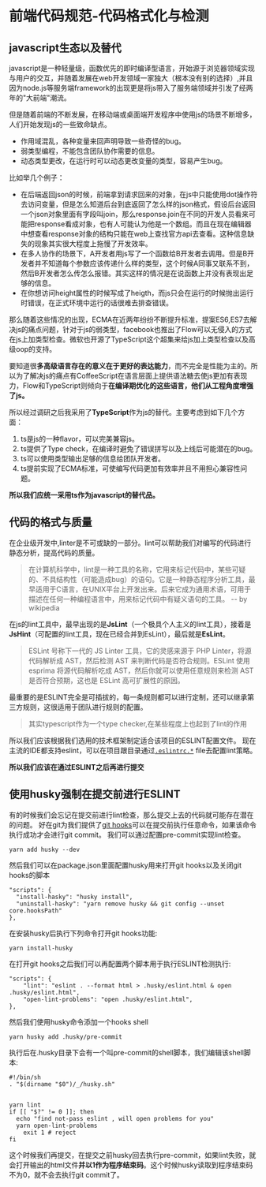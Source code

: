 # 前端代码规范-代码格式化与检测

## javascript生态以及替代

javascript是一种轻量级，函数优先的即时编译型语言，开始源于浏览器领域实现与用户的交互，并随着发展在web开发领域一家独大（根本没有别的选择）,并且因为node.js等服务端framework的出现更是将js带入了服务端领域并引发了经两年的"大前端"潮流。

但是随着前端的不断发展，在移动端或桌面端开发程序中使用js的场景不断增多，人们开始发现js的一些致命缺点。

- 作用域混乱，各种变量来回声明导致一些奇怪的bug。
- 弱类型编程，不能包含团队协作需要的信息。
- 动态类型更改，在运行时可以动态更改变量的类型，容易产生bug。

比如举几个例子：

- 在后端返回json的时候，前端拿到请求回来的对象，在js中只能使用dot操作符去访问变量，但是怎么知道后台到底返回了怎么样的json格式，假设后台返回一个json对象里面有字段叫join，那么response.join在不同的开发人员看来可能把response看成对象，也有人可能认为他是一个数组。而且在现在编辑器中想查看response对象的结构只能在web上查找官方api去查看。这种信息缺失的现象其实很大程度上拖慢了开发效率。
- 在多人协作的场景下，A开发者用js写了一个函数给B开发者去调用。但是B开发者并不知道每个参数应该传递什么样的类型，这个时候A同事又联系不到，然后B开发者怎么传怎么报错。其实这样的情况是在说函数上并没有表现出足够的信息。
- 在你想访问height属性的时候写成了heigth，而js只会在运行的时候抛出运行时错误，在正式环境中运行的话很难去排查错误。


那么随着这些情况的出现，ECMA在近两年纷纷不断提升标准，提案ES6,ES7去解决js的痛点问题，针对于js的弱类型，facebook也推出了Flow可以无侵入的方式在js上加类型检查。微软也开源了TypeScript这个超集来给js加上类型检查以及高级oop的支持。

要知道很**多高级语言存在的意义在于更好的表达能力**，而不完全是性能为主的。所以为了解决js的痛点有CoffeeScript在语言层面上提供语法糖去使js更加有表现力，Flow和TypeScript则倾向于**在编译期优化的这些语言，他们从工程角度增强了js。**

所以经过调研之后我采用了**TypeScript**作为js的替代。主要考虑到如下几个方面：

1. ts是js的一种flavor，可以完美兼容js。
2. ts提供了Type check，在编译时避免了错误拼写以及上线后可能潜在的bug。
3. ts可以使用类型输出足够的信息给团队开发者。
4. ts提前实现了ECMA标准，可使编写代码更加有效率并且不用担心兼容性问题。

**所以我们应统一采用ts作为javascript的替代品。**


## 代码的格式与质量

在企业级开发中,linter是不可或缺的一部分。lint可以帮助我们对编写的代码进行静态分析，提高代码的质量。

>在计算机科学中，lint是一种工具的名称，它用来标记代码中，某些可疑的、不具结构性（可能造成bug）的语句。它是一种静态程序分析工具，最早适用于C语言，在UNIX平台上开发出来。后来它成为通用术语，可用于描述在任何一种编程语言中，用来标记代码中有疑义语句的工具。 -- by wikipedia

在js的lint工具中，最早出现的是**JsLint**（一个极具个人主义的lint工具），接着是**JsHint**（可配置的lint工具，现在已经合并到EsLint），最后就是**EsLint**。

>ESLint 号称下一代的 JS Linter 工具，它的灵感来源于 PHP Linter，将源代码解析成 AST，然后检测 AST 来判断代码是否符合规则。ESLint 使用 esprima 将源代码解析吃成 AST，然后你就可以使用任意规则来检测 AST 是否符合预期，这也是 ESLint 高可扩展性的原因。

最重要的是ESLINT完全是可插拔的，每一条规则都可以进行定制，还可以继承第三方规则，这很适用于团队进行规则的配置。

>其实typescript作为一个type checker,在某些程度上也起到了lint的作用

所以我们应该根据我们选用的技术框架制定适合该项目的ESLINT配置文件。
现在主流的IDE都支持eslint，可以在项目跟目录通过[`.eslintrc.*`](https://eslint.org/docs/user-guide/configuring/configuration-files#configuration-file-formats) file去配置lint策略。

**所以我们应该在通过ESLINT之后再进行提交**

## 使用husky强制在提交前进行ESLINT

有的时候我们会忘记在提交前进行lint检查，那么提交上去的代码就可能存在潜在的问题。
好在git为我们提供了[git hooks](https://git-scm.com/docs/githooks)可以在提交前执行任意命令，如果该命令执行成功才会进行git commit。
我们可以通过配置pre-commit实现lint检查。

    yarn add husky --dev

然后我们可以在package.json里面配置husky用来打开git hooks以及关闭git hooks的脚本
```
"scripts": { 
  "install-hasky": "husky install",  
  "uninstall-hasky": "yarn remove husky && git config --unset core.hooksPath"  
},
```
在安装husky后执行下列命令打开git hooks功能:
```
yarn install-husky
```
在打开git hooks之后我们可以再配置两个脚本用于执行ESLINT检测执行:
```
"scripts": { 
	"lint": "eslint . --format html > .husky/eslint.html & open .husky/eslint.html",  
	"open-lint-problems": "open .husky/eslint.html",
},
```
然后我们使用husky命令添加一个hooks shell

    yarn husky add .husky/pre-commit

执行后在.husky目录下会有一个叫pre-commit的shell脚本，我们编辑该shell脚本:
```
#!/bin/sh  
. "$(dirname "$0")/_/husky.sh"  
  
  
yarn lint  
if [[ "$?" != 0 ]]; then  
  echo "find not-pass eslint , will open problems for you"  
  yarn open-lint-problems  
    exit 1 # reject  
fi
```

这个时候我们再提交，在提交之前husky回去执行pre-commit，如果lint失败，就会打开输出的html文件**并以1作为程序结束码**。这个时候husky读取到程序结束码不为0，就不会去执行git commit了。
